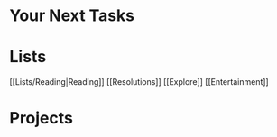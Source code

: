 # Your Next Tasks

# Lists
[[Lists/Reading|Reading]]
[[Resolutions]]
[[Explore]]
[[Entertainment]]
# Projects

